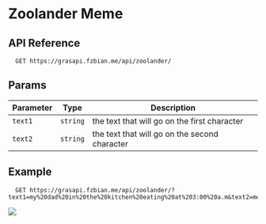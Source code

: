 # Zoolander Meme

## API Reference

```http
  GET https://grasapi.fzbian.me/api/zoolander/
```

## Params

|Parameter|Type|Description|
|---|---|---|
|`text1`|`string`|the text that will go on the first character|
|`text2`|`string`|the text that will go on the second character|

## Example
```http
  GET https://grasapi.fzbian.me/api/zoolander/?text1=my%20dad%20in%20the%20kitchen%20eating%20at%203:00%20a.m&text2=me%20coming%20out%20of%20the%20bathroom%20after%20washing%20my%20hands
```
![](https://grasapi.fzbian.me/api/zoolander/?text1=my%20dad%20in%20the%20kitchen%20eating%20at%203:00%20a.m&text2=me%20coming%20out%20of%20the%20bathroom%20after%20washing%20my%20hands)